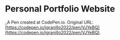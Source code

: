 # Personal Portfolio Website
 _A Pen created at CodePen.io. Original URL: [https://codepen.io/igranillo2022/pen/VJYeBQ](https://codepen.io/igranillo2022/pen/VJYeBQ).

 